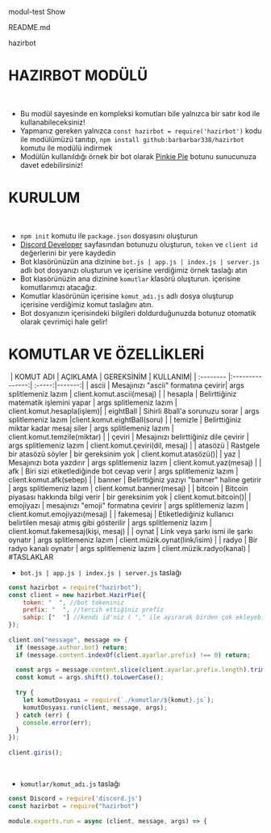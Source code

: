 modul-test
Show

README.md

hazirbot
# HAZIRBOT MODÜLÜ
​
- Bu modül sayesinde en kompleksi komutları bile yalnızca bir satır kod ile kullanabileceksiniz!
​
- Yapmanız gereken yalnızca `const hazirbot = require('hazirbot')` kodu ile modülümüzü tanıtıp, `npm install github:barbarbar338/hazirbot` komutu ile modülü indirmek
​
- Modülün kullanıldığı örnek bir bot olarak [Pinkie Pie](https://discordapp.com/oauth2/authorize?client_id=442380790542630912&scope=bot&permissions=2146958591) botunu sunucunuza davet edebilirsiniz!
# KURULUM
​
- `npm init` komutu ile `package.json` dosyasını oluşturun
- [Discord Developer](https://discordapp.com/developers/applications/) sayfasından botunuzu oluşturun, `token` ve `client id` değerlerini bir yere kaydedin
- Bot klasörünüzün ana dizinine `bot.js | app.js | index.js | server.js` adlı bot dosyanızı oluşturun ve içerisine verdiğimiz örnek taslağı atın
- Bot klasörünüzin ana dizinine `komutlar` klasörü oluşturun. içerisine komutlarımızı atacağız.
- Komutlar klasörünün içerisine `komut_adı.js` adlı dosya oluşturup içerisine verdiğimiz komut taslağını atın.
- Bot dosyanızın içerisindeki bilgileri doldurduğunuzda botunuz otomatik olarak çevrimiçi hale gelir!
​
# KOMUTLAR VE ÖZELLİKLERİ
​
| KOMUT ADI | AÇIKLAMA        | GEREKSİNİM | KULLANIM|
| :-------- |:---------------:|  :-----:|-------:|
| ascii     | Mesajınızı "ascii" formatına çevirir| args splitlemeniz lazım | client.komut.ascii(mesaj) |
| hesapla   | Belirttiğiniz matematik işlemini yapar        |   args splitlemeniz lazım | client.komut.hesapla(işlem)|
| eightBall | Sihirli 8ball'a sorunuzu sorar      |    args splitlemeniz lazım |client.komut.eightBall(soru) |
| temizle   | Belirttiğiniz miktar kadar mesaj siler       |    args splitlemeniz lazım | client.komut.temzile(miktar) | 
| çeviri    | Mesajınızı belirttiğiniz dile çevirir       |    args splitlemeniz lazım | client.komut.çeviri(dil, mesaj) |
| atasözü   | Rastgele bir atasözü söyler        |    bir gereksinim yok | client.komut.atasözü()|
| yaz       | Mesajınızı bota yazdırır        |    args splitlemeniz lazım | client.komut.yaz(mesaj) |
| afk       | Biri sizi etiketlediğinde bot cevap verir       |    args splitlemeniz lazım | client.komut.afk(sebep) |
| banner    | Belirttiğiniz yazıyı "banner" haline getirir       |    args splitlemeniz lazım | client.komut.banner(mesaj) |
| bitcoin   | Bitcoin piyasası hakkında bilgi verir      | bir gereksinim yok | client.komut.bitcoin()|
| emojiyazı | mesajınızı "emoji" formatına çevirir        |    args splitlemeniz lazım | client.komut.emojiyazı(mesaj) |
| fakemesaj | Etiketlediğiniz kullanıcı belirtilen mesajı atmış gibi gösterilir        |    args splitlemeniz lazım  | client.komut.fakemesaj(kişi, mesaj) |
| oynat     | Link veya şarkı ismi ile şarkı oynatır       |    args splitlemeniz lazım       | client.müzik.oynat(link/isim) |
| radyo     | Bir radyo kanalı oynatır      |  args splitlemeniz lazım | client.müzik.radyo(kanal) |
#TASLAKLAR
- `bot.js | app.js | index.js | server.js` taslağı
```js
const hazirbot = require("hazirbot");
const client = new hazirbot.HazirPie({
    token: "  ", //bot tokeniniz
    prefix: "  ", //tercih ettiğiniz prefiz
    sahip: ["  "] //kendi id'niz ( "," ile ayırarak birden çok ekleyebilirsiniz)
});
​
client.on("message", message => {
  if (message.author.bot) return;
  if (message.content.indexOf(client.ayarlar.prefix) !== 0) return;
​
  const args = message.content.slice(client.ayarlar.prefix.length).trim().split(/ +/g);
  const komut = args.shift().toLowerCase();
​
  try {
    let komutDosyası = require(`./komutlar/${komut}.js`);
    komutDosyası.run(client, message, args);
  } catch (err) {
    console.error(err);
  }
});
​
client.giris();
```
​
- `komutlar/komut_adı.js` taslağı
```js
const Discord = require('discord.js')
const hazirbot = require("hazirbot")
​
module.exports.run = async (client, message, args) => {
